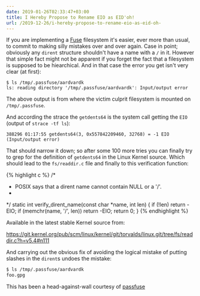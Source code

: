 ```yaml
---
date: 2019-01-26T02:33:47+03:00
title: I Hereby Propose to Rename EIO as EID'oh!
url: /2019-12-26/i-hereby-propose-to-rename-eio-as-eid-oh-
---
```

If you are implementing a [Fuse][fuse] filesystem it's easier, ever more than usual, to commit to making silly mistakes over and over again. Case in point; obviously any `dirent` structure shouldn't have a name with a `/` in it. However that simple fact might not be apparent if you forget the fact that a filesystem is supposed to be hiearchical. And in that case the error you get isn't very clear (at first):

```
$ ls /tmp/.passfuse/aardvardk
ls: reading directory '/tmp/.passfuse/aardvardk': Input/output error
```

The above output is from where the victim culprit filesystem is mounted on `/tmp/.passfuse`.

And according the strace the `getdents64` is the system call getting the `EIO` (output of `strace -tf ls`):

```strace
388296 01:17:55 getdents64(3, 0x557842209460, 32768) = -1 EIO (Input/output error)
```

That should narrow it down; so after some 100 more tries you can finally try to grep for the definition of `getdents64` in the Linux Kernel source. Which should lead to the `fs/readdir.c` file and finally to this verification function:

{% highlight c %}
/*
 * POSIX says that a dirent name cannot contain NULL or a '/'.
 * <snip>
 */
static int verify_dirent_name(const char *name, int len)
{
	if (!len)
		return -EIO;
	if (memchr(name, '/', len))
		return -EIO;
	return 0;
}
{% endhighlight %}

Available in the latest stable Kernel source from:

https://git.kernel.org/pub/scm/linux/kernel/git/torvalds/linux.git/tree/fs/readdir.c?h=v5.4#n111

And carrying out the obvious fix of avoiding the logical mistake of putting slashes in the `dirent`s undoes the mistake:

```bash
$ ls /tmp/.passfuse/aardvardk
foo.gpg
```

This has been a head-against-wall courtesy of [passfuse][passfuse]

[fuse]: https://github.com/libfuse/libfuse
[passfuse]: https://github.com/femnad/passfuse
